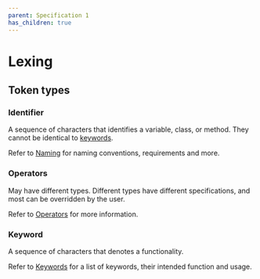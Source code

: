 ```yaml
---
parent: Specification 1
has_children: true
---
```


# Lexing

## Token types

### Identifier

A sequence of characters that identifies a variable, class, or method. They cannot be identical to [keywords](#Keyword).

Refer to [Naming](Naming.md) for naming conventions, requirements and more.

### Operators

May have different types. Different types have different specifications, and most can be overridden by the user.

Refer to [Operators](./Lexing/Operators.md) for more information.

### Keyword

A sequence of characters that denotes a functionality.

Refer to [Keywords](./Lexing/Keywords.md) for a list of keywords, their intended function and usage.
